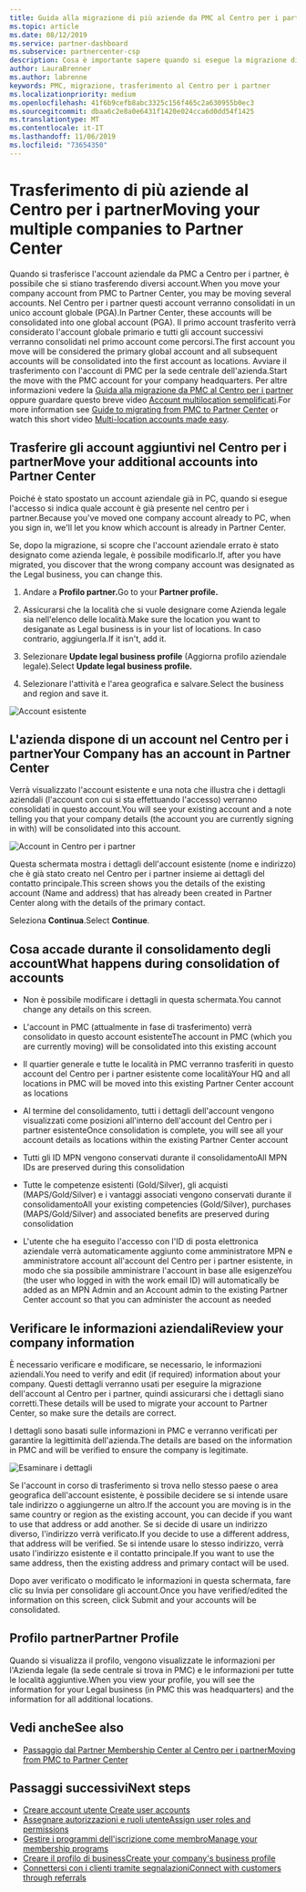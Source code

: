 ```yaml
---
title: Guida alla migrazione di più aziende da PMC al Centro per i partner | Centro per i partner
ms.topic: article
ms.date: 08/12/2019
ms.service: partner-dashboard
ms.subservice: partnercenter-csp
description: Cosa è importante sapere quando si esegue la migrazione di più aziende da PMC al Centro per i partner
author: LauraBrenner
ms.author: labrenne
keywords: PMC, migrazione, trasferimento al Centro per i partner
ms.localizationpriority: medium
ms.openlocfilehash: 41f6b9cefb8abc3325c156f465c2a630955b0ec3
ms.sourcegitcommit: dbaa6c2e8a0e6431f1420e024cca6d0dd54f1425
ms.translationtype: MT
ms.contentlocale: it-IT
ms.lasthandoff: 11/06/2019
ms.locfileid: "73654350"
---
```

# <a name="moving-your-multiple-companies-to-partner-center"></a><span data-ttu-id="1d1f6-104">Trasferimento di più aziende al Centro per i partner</span><span class="sxs-lookup"><span data-stu-id="1d1f6-104">Moving your multiple companies to Partner Center</span></span>

<span data-ttu-id="1d1f6-105">Quando si trasferisce l'account aziendale da PMC a Centro per i partner, è possibile che si stiano trasferendo diversi account.</span><span class="sxs-lookup"><span data-stu-id="1d1f6-105">When you move your company account from PMC to Partner Center, you may be moving several accounts.</span></span> <span data-ttu-id="1d1f6-106">Nel Centro per i partner questi account verranno consolidati in un unico account globale (PGA).</span><span class="sxs-lookup"><span data-stu-id="1d1f6-106">In Partner Center, these accounts will be consolidated into one global account (PGA).</span></span> <span data-ttu-id="1d1f6-107">Il primo account trasferito verrà considerato l'account globale primario e tutti gli account successivi verranno consolidati nel primo account come percorsi.</span><span class="sxs-lookup"><span data-stu-id="1d1f6-107">The first account you move will be considered the primary global account and all subsequent accounts will be consolidated into the first account as locations.</span></span> <span data-ttu-id="1d1f6-108">Avviare il trasferimento con l'account di PMC per la sede centrale dell'azienda.</span><span class="sxs-lookup"><span data-stu-id="1d1f6-108">Start the move with the PMC account for your company headquarters.</span></span> <span data-ttu-id="1d1f6-109">Per altre informazioni vedere la [Guida alla migrazione da PMC al Centro per i partner](guide-to-migration.md) oppure guardare questo breve video [Account multilocation semplificati](https://vimeo.com/290335248).</span><span class="sxs-lookup"><span data-stu-id="1d1f6-109">For more information see [Guide to migrating from PMC to Partner Center](guide-to-migration.md) or watch this short video [Multi-location accounts made easy](https://vimeo.com/290335248).</span></span>

## <a name="move-your-additional-accounts-into-partner-center"></a><span data-ttu-id="1d1f6-110">Trasferire gli account aggiuntivi nel Centro per i partner</span><span class="sxs-lookup"><span data-stu-id="1d1f6-110">Move your additional accounts into Partner Center</span></span> 

<span data-ttu-id="1d1f6-111">Poiché è stato spostato un account aziendale già in PC, quando si esegue l'accesso si indica quale account è già presente nel centro per i partner.</span><span class="sxs-lookup"><span data-stu-id="1d1f6-111">Because you've moved one company account already to PC, when you sign in, we'll let you know which account is already in Partner Center.</span></span> 


<span data-ttu-id="1d1f6-112">Se, dopo la migrazione, si scopre che l'account aziendale errato è stato designato come azienda legale, è possibile modificarlo.</span><span class="sxs-lookup"><span data-stu-id="1d1f6-112">If, after you have migrated, you discover that the wrong company account was designated as the Legal business, you can change this.</span></span>

1. <span data-ttu-id="1d1f6-113">Andare a **Profilo partner.**</span><span class="sxs-lookup"><span data-stu-id="1d1f6-113">Go to your **Partner profile.**</span></span>

2. <span data-ttu-id="1d1f6-114">Assicurarsi che la località che si vuole designare come Azienda legale sia nell'elenco delle località.</span><span class="sxs-lookup"><span data-stu-id="1d1f6-114">Make sure the location you want to desiganate as Legal business is in your list of locations.</span></span> <span data-ttu-id="1d1f6-115">In caso contrario, aggiungerla.</span><span class="sxs-lookup"><span data-stu-id="1d1f6-115">If it isn't, add it.</span></span>

3. <span data-ttu-id="1d1f6-116">Selezionare **Update legal business profile** (Aggiorna profilo aziendale legale).</span><span class="sxs-lookup"><span data-stu-id="1d1f6-116">Select **Update legal business profile.**</span></span>

4. <span data-ttu-id="1d1f6-117">Selezionare l'attività e l'area geografica e salvare.</span><span class="sxs-lookup"><span data-stu-id="1d1f6-117">Select the business and region and save it.</span></span>

![Account esistente](images/migration/accountwithus.png)

## <a name="your-company-has-an-account-in-partner-center"></a><span data-ttu-id="1d1f6-119">L'azienda dispone di un account nel Centro per i partner</span><span class="sxs-lookup"><span data-stu-id="1d1f6-119">Your Company has an account in Partner Center</span></span>

<span data-ttu-id="1d1f6-120">Verrà visualizzato l'account esistente e una nota che illustra che i dettagli aziendali (l'account con cui si sta effettuando l'accesso) verranno consolidati in questo account.</span><span class="sxs-lookup"><span data-stu-id="1d1f6-120">You will see your existing account and a note telling you that your company details (the account you are currently signing in with) will be consolidated into this account.</span></span>

![Account in Centro per i partner](images/migration/existingaccount2.png)

<span data-ttu-id="1d1f6-122">Questa schermata mostra i dettagli dell'account esistente (nome e indirizzo) che è già stato creato nel Centro per i partner insieme ai dettagli del contatto principale.</span><span class="sxs-lookup"><span data-stu-id="1d1f6-122">This screen shows you the details of the existing account (Name and address) that has already been created in Partner Center along with the details of the primary contact.</span></span> 

<span data-ttu-id="1d1f6-123">Seleziona **Continua**.</span><span class="sxs-lookup"><span data-stu-id="1d1f6-123">Select **Continue**.</span></span>

## <a name="what-happens-during-consolidation-of-accounts"></a><span data-ttu-id="1d1f6-124">Cosa accade durante il consolidamento degli account</span><span class="sxs-lookup"><span data-stu-id="1d1f6-124">What happens during consolidation of accounts</span></span>

- <span data-ttu-id="1d1f6-125">Non è possibile modificare i dettagli in questa schermata.</span><span class="sxs-lookup"><span data-stu-id="1d1f6-125">You cannot change any details on this screen.</span></span> 

- <span data-ttu-id="1d1f6-126">L'account in PMC (attualmente in fase di trasferimento) verrà consolidato in questo account esistente</span><span class="sxs-lookup"><span data-stu-id="1d1f6-126">The account in PMC (which you are currently moving) will be consolidated into this existing account</span></span> 

- <span data-ttu-id="1d1f6-127">Il quartier generale e tutte le località in PMC verranno trasferiti in questo account del Centro per i partner esistente come località</span><span class="sxs-lookup"><span data-stu-id="1d1f6-127">Your HQ and all locations in PMC will be moved into this existing Partner Center account as locations</span></span>

- <span data-ttu-id="1d1f6-128">Al termine del consolidamento, tutti i dettagli dell'account vengono visualizzati come posizioni all'interno dell'account del Centro per i partner esistente</span><span class="sxs-lookup"><span data-stu-id="1d1f6-128">Once consolidation is complete, you will see all your account details as locations within the existing Partner Center account</span></span> 

- <span data-ttu-id="1d1f6-129">Tutti gli ID MPN vengono conservati durante il consolidamento</span><span class="sxs-lookup"><span data-stu-id="1d1f6-129">All MPN IDs are preserved during this consolidation</span></span>

- <span data-ttu-id="1d1f6-130">Tutte le competenze esistenti (Gold/Silver), gli acquisti (MAPS/Gold/Silver) e i vantaggi associati vengono conservati durante il consolidamento</span><span class="sxs-lookup"><span data-stu-id="1d1f6-130">All your existing competencies (Gold/Silver), purchases (MAPS/Gold/Silver) and associated benefits are preserved during consolidation</span></span>

- <span data-ttu-id="1d1f6-131">L'utente che ha eseguito l'accesso con l'ID di posta elettronica aziendale verrà automaticamente aggiunto come amministratore MPN e amministratore account all'account del Centro per i partner esistente, in modo che sia possibile amministrare l'account in base alle esigenze</span><span class="sxs-lookup"><span data-stu-id="1d1f6-131">You (the user who logged in with the work email ID) will automatically be added as an MPN Admin and an Account admin to the existing Partner Center account so that you can administer the account as needed</span></span> 


## <a name="review-your-company-information"></a><span data-ttu-id="1d1f6-132">Verificare le informazioni aziendali</span><span class="sxs-lookup"><span data-stu-id="1d1f6-132">Review your company information</span></span>

<span data-ttu-id="1d1f6-133">È necessario verificare e modificare, se necessario, le informazioni aziendali.</span><span class="sxs-lookup"><span data-stu-id="1d1f6-133">You need to verify and edit (if required) information about your company.</span></span> <span data-ttu-id="1d1f6-134">Questi dettagli verranno usati per eseguire la migrazione dell'account al Centro per i partner, quindi assicurarsi che i dettagli siano corretti.</span><span class="sxs-lookup"><span data-stu-id="1d1f6-134">These details will be used to migrate your account to Partner Center, so make sure the details are correct.</span></span> 

<span data-ttu-id="1d1f6-135">I dettagli sono basati sulle informazioni in PMC e verranno verificati per garantire la legittimità dell'azienda.</span><span class="sxs-lookup"><span data-stu-id="1d1f6-135">The details are based on the information in PMC and will be verified to ensure the company is legitimate.</span></span> 

![Esaminare i dettagli](images/migration/review.png)

<span data-ttu-id="1d1f6-137">Se l'account in corso di trasferimento si trova nello stesso paese o area geografica dell'account esistente, è possibile decidere se si intende usare tale indirizzo o aggiungerne un altro.</span><span class="sxs-lookup"><span data-stu-id="1d1f6-137">If the account you are moving is in the same country or region as the existing account, you can decide if you want to use that address or add another.</span></span> <span data-ttu-id="1d1f6-138">Se si decide di usare un indirizzo diverso, l'indirizzo verrà verificato.</span><span class="sxs-lookup"><span data-stu-id="1d1f6-138">If you decide to use a different address, that address will be verified.</span></span> <span data-ttu-id="1d1f6-139">Se si intende usare lo stesso indirizzo, verrà usato l'indirizzo esistente e il contatto principale.</span><span class="sxs-lookup"><span data-stu-id="1d1f6-139">If you want to use the same address, then the existing address and primary contact will be used.</span></span>

<span data-ttu-id="1d1f6-140">Dopo aver verificato o modificato le informazioni in questa schermata, fare clic su Invia per consolidare gli account.</span><span class="sxs-lookup"><span data-stu-id="1d1f6-140">Once you have verified/edited the information on this screen, click Submit and your accounts will be consolidated.</span></span>

## <a name="partner-profile"></a><span data-ttu-id="1d1f6-141">Profilo partner</span><span class="sxs-lookup"><span data-stu-id="1d1f6-141">Partner Profile</span></span>

<span data-ttu-id="1d1f6-142">Quando si visualizza il profilo, vengono visualizzate le informazioni per l'Azienda legale (la sede centrale si trova in PMC) e le informazioni per tutte le località aggiuntive.</span><span class="sxs-lookup"><span data-stu-id="1d1f6-142">When you view your profile, you will see the information for your Legal business (in PMC this was headquarters) and the information for all additional locations.</span></span>

## <a name="see-also"></a><span data-ttu-id="1d1f6-143">Vedi anche</span><span class="sxs-lookup"><span data-stu-id="1d1f6-143">See also</span></span>

- [<span data-ttu-id="1d1f6-144">Passaggio dal Partner Membership Center al Centro per i partner</span><span class="sxs-lookup"><span data-stu-id="1d1f6-144">Moving from PMC to Partner Center</span></span>](move-pmc-pc-map.md)

## <a name="next-steps"></a><span data-ttu-id="1d1f6-145">Passaggi successivi</span><span class="sxs-lookup"><span data-stu-id="1d1f6-145">Next steps</span></span>

- [<span data-ttu-id="1d1f6-146">Creare account utente </span><span class="sxs-lookup"><span data-stu-id="1d1f6-146">Create user accounts </span></span>](create-user-accounts-and-set-permissions.md)
- [<span data-ttu-id="1d1f6-147">Assegnare autorizzazioni e ruoli utente</span><span class="sxs-lookup"><span data-stu-id="1d1f6-147">Assign user roles and permissions</span></span>](permissions-overview.md)
- [<span data-ttu-id="1d1f6-148">Gestire i programmi dell'iscrizione come membro</span><span class="sxs-lookup"><span data-stu-id="1d1f6-148">Manage your membership programs</span></span>](renew-mpn-offers.md)
- [<span data-ttu-id="1d1f6-149">Creare il profilo di business</span><span class="sxs-lookup"><span data-stu-id="1d1f6-149">Create your company's business profile</span></span>](create-a-marketing-profile.md)
- [<span data-ttu-id="1d1f6-150">Connettersi con i clienti tramite segnalazioni</span><span class="sxs-lookup"><span data-stu-id="1d1f6-150">Connect with customers through referrals</span></span>](responding-to-referrals.md)
